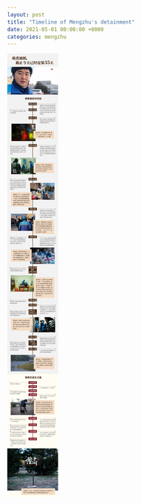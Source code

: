 ```yaml
---
layout: post
title: "Timeline of Mengzhu's detainment"
date: 2021-05-01 00:00:00 +0000
categories: mengzhu
---
```

![mz-timeline](/assets/mz-timeline.png)
